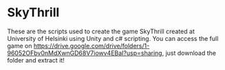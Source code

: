 # SkyThrill
These are the scripts used to create the game SkyThrill created at University of Helsinki using Unity and c# scripting.
You can access the full game on https://drive.google.com/drive/folders/1-96052OFbv0nMdXwnGD68V7iowv4EBaI?usp=sharing, just download the folder and extract it!
